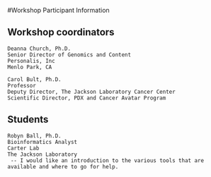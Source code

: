 #Workshop Participant Information

## Workshop coordinators

	Deanna Church, Ph.D.
	Senior Director of Genomics and Content
	Personalis, Inc
	Menlo Park, CA

	Carol Bult, Ph.D.
	Professor
	Deputy Director, The Jackson Laboratory Cancer Center
	Scientific Director, PDX and Cancer Avatar Program

## Students
	Robyn Ball, Ph.D.
	Bioinformatics Analyst
	Carter Lab
	The Jackson Laboratory
	 -- I would like an introduction to the various tools that are available and where to go for help.
